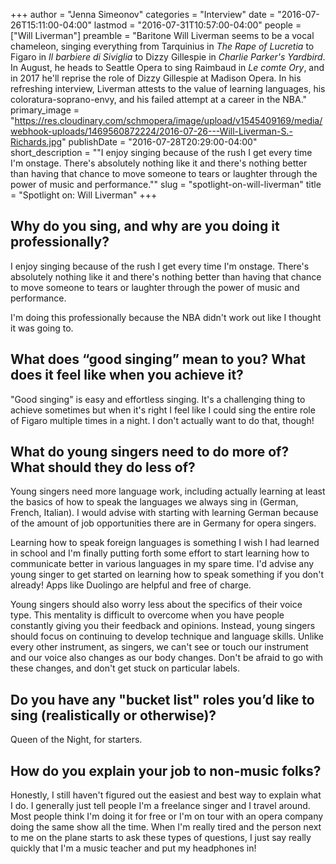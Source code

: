 +++
author = "Jenna Simeonov"
categories = "Interview"
date = "2016-07-26T15:11:00-04:00"
lastmod = "2016-07-31T10:57:00-04:00"
people = ["Will Liverman"]
preamble = "Baritone Will Liverman seems to be a vocal chameleon, singing everything from Tarquinius in *The Rape of Lucretia* to Figaro in *Il barbiere di Siviglia* to Dizzy Gillespie in *Charlie Parker's Yardbird*. In August, he heads to Seattle Opera to sing Raimbaud in *Le comte Ory*, and in 2017 he'll reprise the role of Dizzy Gillespie at Madison Opera. In his refreshing interview, Liverman attests to the value of learning languages, his coloratura-soprano-envy, and his failed attempt at a career in the NBA."
primary_image = "https://res.cloudinary.com/schmopera/image/upload/v1545409169/media/webhook-uploads/1469560872224/2016-07-26---Will-Liverman-S.-Richards.jpg"
publishDate = "2016-07-28T20:29:00-04:00"
short_description = "&quot;I enjoy singing because of the rush I get every time I&#039;m onstage. There&#039;s absolutely nothing like it and there&#039;s nothing better than having that chance to move someone to tears or laughter through the power of music and performance.&quot;"
slug = "spotlight-on-will-liverman"
title = "Spotlight on: Will Liverman"
+++

## Why do you sing, and why are you doing it professionally?

I enjoy singing because of the rush I get every time I'm onstage. There's absolutely nothing like it and there's nothing better than having that chance to move someone to tears or laughter through the power of music and performance. 

I'm doing this professionally because the NBA didn't work out like I thought it was going to.

## What does “good singing” mean to you? What does it feel like when you achieve it?

"Good singing" is easy and effortless singing. It's a challenging thing to achieve sometimes but when it's right I feel like I could sing the entire role of Figaro multiple times in a night. I don't actually want to do that, though!

## What do young singers need to do more of? What should they do less of?

Young singers need more language work, including actually learning at least the basics of how to speak the languages we always sing in (German, French, Italian). I would advise with starting with learning German because of the amount of job opportunities there are in Germany for opera singers. 

Learning how to speak foreign languages is something I wish I had learned in school and I'm finally putting forth some effort to start learning how to communicate better in various languages in my spare time. I'd advise any young singer to get started on learning how to speak something if you don't already! Apps like Duolingo are helpful and free of charge. 

Young singers should also worry less about the specifics of their voice type. This mentality is difficult to overcome when you have people constantly giving you their feedback and opinions. Instead, young singers should focus on continuing to develop technique and language skills. Unlike every other instrument, as singers, we can't see or touch our instrument and our voice also changes as our body changes. Don't be afraid to go with these changes, and don't get stuck on particular labels.

## Do you have any "bucket list" roles you’d like to sing (realistically or otherwise)?

Queen of the Night, for starters. 

## How do you explain your job to non-music folks?

Honestly, I still haven't figured out the easiest and best way to explain what I do. I generally just tell people I'm a freelance singer and I travel around.  Most people think I'm doing it for free or I'm on tour with an opera company doing the same show all the time. When I'm really tired and the person next to me on the plane starts to ask these types of questions, I just say really quickly that I'm a music teacher and put my headphones in!
